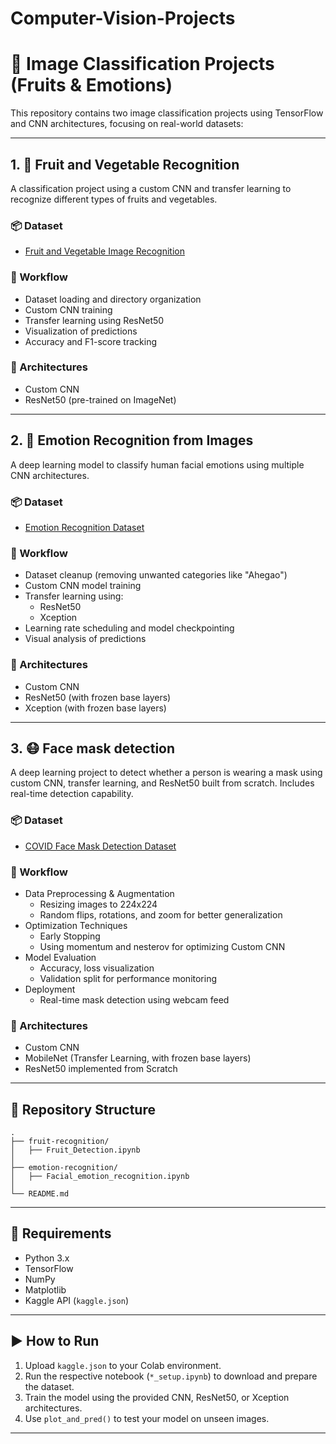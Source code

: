 # Computer-Vision-Projects


# 🧠 Image Classification Projects (Fruits & Emotions)

This repository contains two image classification projects using TensorFlow and CNN architectures, focusing on real-world datasets:

---

## 1. 🍎 Fruit and Vegetable Recognition

A classification project using a custom CNN and transfer learning to recognize different types of fruits and vegetables.

### 📦 Dataset
- [Fruit and Vegetable Image Recognition](https://www.kaggle.com/datasets/kritikseth/fruit-and-vegetable-image-recognition)

### 🚀 Workflow
- Dataset loading and directory organization
- Custom CNN training
- Transfer learning using ResNet50
- Visualization of predictions
- Accuracy and F1-score tracking

### 🧠 Architectures
- Custom CNN
- ResNet50 (pre-trained on ImageNet)

---

## 2. 🙂 Emotion Recognition from Images

A deep learning model to classify human facial emotions using multiple CNN architectures.

### 📦 Dataset
- [Emotion Recognition Dataset](https://www.kaggle.com/datasets/sujaykapadnis/emotion-recognition-dataset)

### 🚀 Workflow
- Dataset cleanup (removing unwanted categories like "Ahegao")
- Custom CNN model training
- Transfer learning using:
  - ResNet50
  - Xception
- Learning rate scheduling and model checkpointing
- Visual analysis of predictions

### 🧠 Architectures
- Custom CNN
- ResNet50 (with frozen base layers)
- Xception (with frozen base layers)

---

## 3. 😷 Face mask detection

A deep learning project to detect whether a person is wearing a mask using custom CNN, transfer learning, and ResNet50 built from scratch. Includes real-time detection capability.

### 📦 Dataset
- [COVID Face Mask Detection Dataset](https://www.kaggle.com/datasets/prithwirajmitra/covid-face-mask-detection-dataset/data)

### 🚀 Workflow
- Data Preprocessing & Augmentation
  - Resizing images to 224x224
  - Random flips, rotations, and zoom for better generalization
- Optimization Techniques
  - Early Stopping
  - Using momentum and nesterov for optimizing Custom CNN
- Model Evaluation
  - Accuracy, loss visualization
  - Validation split for performance monitoring
- Deployment
  - Real-time mask detection using webcam feed
 
### 🧠 Architectures
- Custom CNN
- MobileNet (Transfer Learning, with frozen base layers)
- ResNet50 implemented from Scratch

---

## 📁 Repository Structure

```
.
├── fruit-recognition/
│   ├── Fruit_Detection.ipynb
│
├── emotion-recognition/
│   ├── Facial_emotion_recognition.ipynb
│
└── README.md
```

---

## 📌 Requirements

- Python 3.x
- TensorFlow
- NumPy
- Matplotlib
- Kaggle API (`kaggle.json`)

---

## ▶️ How to Run

1. Upload `kaggle.json` to your Colab environment.
2. Run the respective notebook (`*_setup.ipynb`) to download and prepare the dataset.
3. Train the model using the provided CNN, ResNet50, or Xception architectures.
4. Use `plot_and_pred()` to test your model on unseen images.

---




